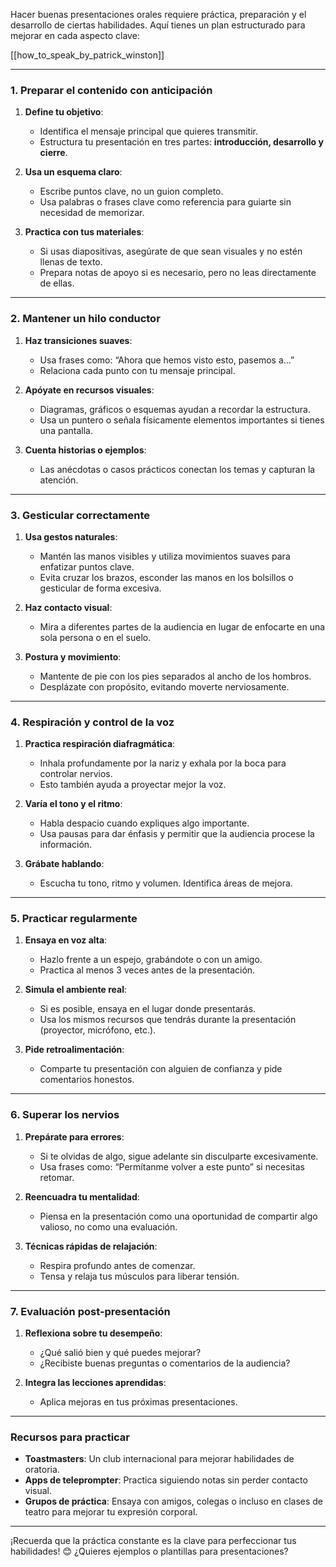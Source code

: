 Hacer buenas presentaciones orales requiere práctica, preparación y el desarrollo de ciertas habilidades. Aquí tienes un plan estructurado para mejorar en cada aspecto clave:

[[how_to_speak_by_patrick_winston]]

---

### **1. Preparar el contenido con anticipación**

1. **Define tu objetivo**:
    
    - Identifica el mensaje principal que quieres transmitir.
    - Estructura tu presentación en tres partes: **introducción, desarrollo y cierre**.
2. **Usa un esquema claro**:
    
    - Escribe puntos clave, no un guion completo.
    - Usa palabras o frases clave como referencia para guiarte sin necesidad de memorizar.
3. **Practica con tus materiales**:
    
    - Si usas diapositivas, asegúrate de que sean visuales y no estén llenas de texto.
    - Prepara notas de apoyo si es necesario, pero no leas directamente de ellas.

---

### **2. Mantener un hilo conductor**

1. **Haz transiciones suaves**:
    
    - Usa frases como: “Ahora que hemos visto esto, pasemos a…”
    - Relaciona cada punto con tu mensaje principal.
2. **Apóyate en recursos visuales**:
    
    - Diagramas, gráficos o esquemas ayudan a recordar la estructura.
    - Usa un puntero o señala físicamente elementos importantes si tienes una pantalla.
3. **Cuenta historias o ejemplos**:
    
    - Las anécdotas o casos prácticos conectan los temas y capturan la atención.

---

### **3. Gesticular correctamente**

1. **Usa gestos naturales**:
    
    - Mantén las manos visibles y utiliza movimientos suaves para enfatizar puntos clave.
    - Evita cruzar los brazos, esconder las manos en los bolsillos o gesticular de forma excesiva.
2. **Haz contacto visual**:
    
    - Mira a diferentes partes de la audiencia en lugar de enfocarte en una sola persona o en el suelo.
3. **Postura y movimiento**:
    
    - Mantente de pie con los pies separados al ancho de los hombros.
    - Desplázate con propósito, evitando moverte nerviosamente.

---

### **4. Respiración y control de la voz**

1. **Practica respiración diafragmática**:
    
    - Inhala profundamente por la nariz y exhala por la boca para controlar nervios.
    - Esto también ayuda a proyectar mejor la voz.
2. **Varía el tono y el ritmo**:
    
    - Habla despacio cuando expliques algo importante.
    - Usa pausas para dar énfasis y permitir que la audiencia procese la información.
3. **Grábate hablando**:
    
    - Escucha tu tono, ritmo y volumen. Identifica áreas de mejora.

---

### **5. Practicar regularmente**

1. **Ensaya en voz alta**:
    
    - Hazlo frente a un espejo, grabándote o con un amigo.
    - Practica al menos 3 veces antes de la presentación.
2. **Simula el ambiente real**:
    
    - Si es posible, ensaya en el lugar donde presentarás.
    - Usa los mismos recursos que tendrás durante la presentación (proyector, micrófono, etc.).
3. **Pide retroalimentación**:
    
    - Comparte tu presentación con alguien de confianza y pide comentarios honestos.

---

### **6. Superar los nervios**

1. **Prepárate para errores**:
    
    - Si te olvidas de algo, sigue adelante sin disculparte excesivamente.
    - Usa frases como: “Permítanme volver a este punto” si necesitas retomar.
2. **Reencuadra tu mentalidad**:
    
    - Piensa en la presentación como una oportunidad de compartir algo valioso, no como una evaluación.
3. **Técnicas rápidas de relajación**:
    
    - Respira profundo antes de comenzar.
    - Tensa y relaja tus músculos para liberar tensión.

---

### **7. Evaluación post-presentación**

1. **Reflexiona sobre tu desempeño**:
    
    - ¿Qué salió bien y qué puedes mejorar?
    - ¿Recibiste buenas preguntas o comentarios de la audiencia?
2. **Integra las lecciones aprendidas**:
    
    - Aplica mejoras en tus próximas presentaciones.

---

### **Recursos para practicar**

- **Toastmasters**: Un club internacional para mejorar habilidades de oratoria.
- **Apps de teleprompter**: Practica siguiendo notas sin perder contacto visual.
- **Grupos de práctica**: Ensaya con amigos, colegas o incluso en clases de teatro para mejorar tu expresión corporal.

---

¡Recuerda que la práctica constante es la clave para perfeccionar tus habilidades! 😊 ¿Quieres ejemplos o plantillas para presentaciones?